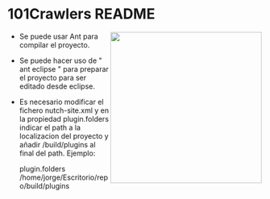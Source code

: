 101Crawlers README
===================

<img src="http://nutch.apache.org/assets/img/nutch_logo_tm.png" align="right" width="300" />

 - Se puede usar Ant para compilar el proyecto.
 - Se puede hacer uso de " ant eclipse " para preparar el proyecto para ser editado desde eclipse. 
 - Es necesario modificar el fichero nutch-site.xml y en la propiedad plugin.folders indicar el path a la localizacion del proyecto y añadir /build/plugins al final del path. 
   Ejemplo:

   <property>
    <name>plugin.folders</name>
    <value>/home/jorge/Escritorio/repo/build/plugins</value>
   </property>

